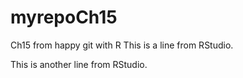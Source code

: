 # myrepoCh15
Ch15 from happy git with R
This is a line from RStudio.

This is another line from RStudio.

